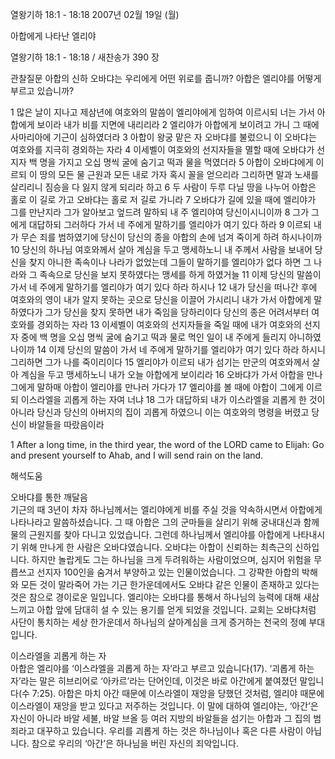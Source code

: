 열왕기하 18:1 - 18:18 
2007년 02월 19일 (월)

아합에게 나타난 엘리야



열왕기하 18:1 - 18:18 / 새찬송가 390 장


관찰질문
아합의 신하 오바댜는 우리에게 어떤 위로를 줍니까?
아합은 엘리야를 어떻게 부르고 있습니까?


1 많은 날이 지나고 제삼년에 여호와의 말씀이 엘리야에게 임하여 이르시되 너는 가서 아합에게 보이라 내가 비를 지면에 내리리라 2 엘리야가 아합에게 보이려고 가니 그 때에 사마리아에 기근이 심하였더라 3 아합이 왕궁 맡은 자 오바댜를 불렀으니 이 오바댜는 여호와를 지극히 경외하는 자라 4 이세벨이 여호와의 선지자들을 멸할 때에 오바댜가 선지자 백 명을 가지고 오십 명씩 굴에 숨기고 떡과 물을 먹였더라 5 아합이 오바댜에게 이르되 이 땅의 모든 물 근원과 모든 내로 가자 혹시 꼴을 얻으리라 그리하면 말과 노새를 살리리니 짐승을 다 잃지 않게 되리라 하고 6 두 사람이 두루 다닐 땅을 나누어 아합은 홀로 이 길로 가고 오바댜는 홀로 저 길로 가니라 7 오바댜가 길에 있을 때에 엘리야가 그를 만난지라 그가 알아보고 엎드려 말하되 내 주 엘리야여 당신이시니이까 8 그가 그에게 대답하되 그러하다 가서 네 주에게 말하기를 엘리야가 여기 있다 하라 9 이르되 내가 무슨 죄를 범하였기에 당신이 당신의 종을 아합의 손에 넘겨 죽이게 하려 하시나이까 10 당신의 하나님 여호와께서 살아 계심을 두고 맹세하노니 내 주께서 사람을 보내어 당신을 찾지 아니한 족속이나 나라가 없었는데 그들이 말하기를 엘리야가 없다 하면 그 나라와 그 족속으로 당신을 보지 못하였다는 맹세를 하게 하였거늘 11 이제 당신의 말씀이 가서 네 주에게 말하기를 엘리야가 여기 있다 하라 하시나 12 내가 당신을 떠나간 후에 여호와의 영이 내가 알지 못하는 곳으로 당신을 이끌어 가시리니 내가 가서 아합에게 말하였다가 그가 당신을 찾지 못하면 내가 죽임을 당하리이다 당신의 종은 어려서부터 여호와를 경외하는 자라 13 이세벨이 여호와의 선지자들을 죽일 때에 내가 여호와의 선지자 중에 백 명을 오십 명씩 굴에 숨기고 떡과 물로 먹인 일이 내 주에게 들리지 아니하였나이까 14 이제 당신의 말씀이 가서 네 주에게 말하기를 엘리야가 여기 있다 하라 하시니 그리하면 그가 나를 죽이리이다 15 엘리야가 이르되 내가 섬기는 만군의 여호와께서 살아 계심을 두고 맹세하노니 내가 오늘 아합에게 보이리라 16 오바댜가 가서 아합을 만나 그에게 말하매 아합이 엘리야를 만나러 가다가 17 엘리야를 볼 때에 아합이 그에게 이르되 이스라엘을 괴롭게 하는 자여 너냐 18 그가 대답하되 내가 이스라엘을 괴롭게 한 것이 아니라 당신과 당신의 아버지의 집이 괴롭게 하였으니 이는 여호와의 명령을 버렸고 당신이 바알들을 따랐음이라 

1 After a long time, in the third year, the word of the LORD came to Elijah: Go and present yourself to Ahab, and I will send rain on the land.

해석도움





오바댜를 통한 깨달음  
기근의 때 3년이 차자 하나님께서는 엘리야에게 비를 주실 것을 약속하시면서 아합에게 나타나라고 말씀하셨습니다. 그 때 아합은 그의 군마들을 살리기 위해 궁내대신과 함께 물의 근원지를 찾아 다니고 있었습니다. 그런데 하나님께서 엘리야를 아합에게 나타내시기 위해 만나게 한 사람은 오바댜였습니다. 오바댜는 아합이 신뢰하는 최측근의 신하입니다. 하지만 놀랍게도 그는 하나님을 크게 두려워하는 사람이었으며, 심지어 위험을 무릅쓰고 선지자 100인을 숨겨서 부양하고 있는 인물이었습니다. 그 강퍅한 아합의 박해와 모든 것이 말라죽어 가는 기근 한가운데에서도 오바댜 같은 인물이 존재하고 있다는 것은 참으로 경이로운 일입니다. 엘리야는 오바댜를 통해서 하나님의 능력에 대해 새삼 느끼고 아합 앞에 담대히 설 수 있는 용기를 얻게 되었을 것입니다. 교회는 오바댜처럼 사단이 통치하는 세상 한가운데서 하나님의 살아계심을 크게 증거하는 천국의 정예 부대입니다.       

이스라엘을 괴롭게 하는 자  
아합은 엘리야를 ‘이스라엘을 괴롭게 하는 자’라고 부르고 있습니다(17). ‘괴롭게 하는 자’라는 말은 히브리어로 ‘아카르’라는 단어인데, 이것은 바로 아간에게 붙여졌던 말입니다(수 7:25). 아합은 마치 아간 때문에 이스라엘이 재앙을 당했던 것처럼, 엘리야 때문에 이스라엘이 재앙을 받고 있다고 저주하는 것입니다. 이 말에 대하여 엘리야는, ‘아간’은 자신이 아니라 바알 세불, 바알 브올 등 여러 지방의 바알들을 섬기는 아합과 그 집의 범죄라고 대꾸하고 있습니다. 우리를 괴롭게 하는 것은 하나님이나 혹은 다른 사람이 아닙니다. 참으로 우리의 ‘아간’은 하나님을 버린 자신의 죄악입니다.